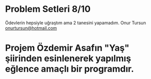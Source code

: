 # Problem Setleri 8/10
Ödevlerin hepsiyle uğraştım ama 2 tanesini yapamadım.
Onur Tursun
onurtursun@hotmail.com
# Projem Özdemir Asafın "Yaş" şiirinden esinlenerek yapılmış eğlence amaçlı bir programdır.
